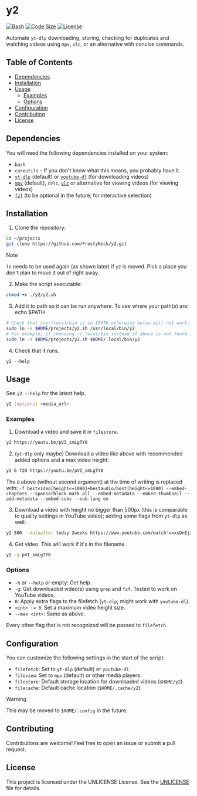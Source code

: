 # y2

[![Bash](https://img.shields.io/badge/Bash-3E7720?logo=gnubash&logoColor=FFF)](#)
[![Code Size](https://custom-icon-badges.demolab.com/github/languages/code-size/FrostyNick/y2?logo=file-code&logoColor=white)](#)
[![License](https://custom-icon-badges.herokuapp.com/github/license/FrostyNick/y2?logo=law&color=EA3423&labelColor=191724)](LICENSE)

Automate `yt-dlp` downloading, storing, checking for duplicates and watching videos using `mpv`, `vlc`, or an alternative with concise commands.

## Table of Contents

- [Dependencies](#dependencies)
- [Installation](#installation)
- [Usage](#usage)
  - [Examples](#examples)
  - [Options](#options)
- [Configuration](#configuration)
- [Contributing](#contributing)
- [License](#license)

## Dependencies

You will need the following dependencies installed on your system:

- `bash`
- `coreutils` - If you don't know what this means, you probably have it.
- [`yt-dlp`](https://github.com/yt-dlp/yt-dlp) (default) or [`youtube-dl`](https://github.com/youtube-dl/youtube-dl) (for downloading videos)
- [`mpv`](https://mpv.io/) (default), `cvlc`, [`vlc`](https://www.videolan.org/vlc/) or alternative for viewing videos (for viewing videos)
- [`fzf`](https://github.com/junegunn/fzf) (to be optional in the future; for interactive selection)

## Installation

1. Clone the repository:
  ```sh
  cd ~/projects
  git clone https://github.com/FrostyNick/y2.git
  ```

> [!NOTE]
> `ln` needs to be used again (as shown later) if `y2` is moved. Pick a place you don't plan to move it out of right away.

2. Make the script executable:
  ```sh
  chmod +x ./y2/y2.sh
  ```

3. Add it to path so it can be run anywhere. To see where your path(s) are: echo $PATH
  
  ```sh
  # Check that /usr/local/bin is in $PATH otherwise below will not work.
  sudo ln -s $HOME/projects/y2.sh /usr/local/bin/y2
  # For example, if choosing ~/.local/bin instead if above is not found in $PATH:
  sudo ln -s $HOME/projects/y2.sh $HOME/.local/bin/y2
  ```

4. Check that it runs.

  `y2 --help`

## Usage

See `y2 --help` for the latest help.

```sh
y2 [options] <media_url>
```

### Examples

1. Download a video and save it in `filestore`.
  ```sh
  y2 https://youtu.be/pVI_smLgTY0
  ```

2. (`yt-dlp` only maybe) Download a video like above with recommended added options and a max video height:
  ```sh
  y2 0 720 https://youtu.be/pVI_smLgTY0
  ```

  The `0` above (without second argument) at the time of writing is replaced with:
  `-f bestvideo[height<=1080]+bestaudio/best[height<=1080] --embed-chapters --sponsorblock-mark all --embed-metadata --embed-thumbnail --add-metadata --embed-subs --sub-lang en`

3. Download a video with height no bigger than 500px (this is comparable to quality settings in YouTube video); adding some flags from `yt-dlp` as well:
  ```sh
  y2 500 --dateafter today-2weeks https://www.youtube.com/watch?v=xsDnEj2Hx4Q
  ```

4. Get video. This will work if it's in the filename.
  ```sh
  y2 -g pVI_smLgTY0
  ```

### Options

- `-h` or `--help` or empty: Get help.
- `-g`: Get downloaded video(s) using `grep` and `fzf`. Tested to work on YouTube videos.
- `0`: Apply extra flags to the filefetch (`yt-dlp`; might work with `youtube-dl`).
- `<int> != 0`: Set a maximum video height size.
- `--max <int>`: Same as above.

Every other flag that is not recognized will be passed to `filefetch`.

## Configuration

You can customize the following settings in the start of the script:

- `filefetch`: Set to `yt-dlp` (default) or `youtube-dl`.
- `fileview`: Set to `mpv` (default) or other media players.
- `filestore`: Default storage location for downloaded videos (`$HOME/y2`).
- `filecache`: Default cache location (`$HOME/.cache/y2`).

> [!WARNING]  
> This may be moved to `$HOME/.config` in the future.

## Contributing

Contributions are welcome! Feel free to open an issue or submit a pull request.

## License

This project is licensed under the UNLICENSE License. See the [UNLICENSE](UNLICENSE) file for details.

